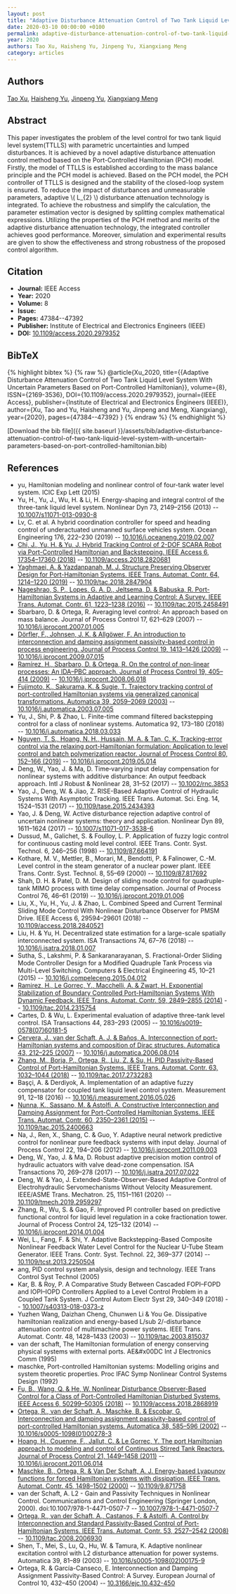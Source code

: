 ```yaml
---
layout: post
title: "Adaptive Disturbance Attenuation Control of Two Tank Liquid Level System With Uncertain Parameters Based on Port-Controlled Hamiltonian"
date: 2020-03-10 00:00:00 +0100
permalink: adaptive-disturbance-attenuation-control-of-two-tank-liquid-level-system-with-uncertain-parameters-based-on-port-controlled-hamiltonian
year: 2020
authors: Tao Xu, Haisheng Yu, Jinpeng Yu, Xiangxiang Meng
category: articles
---
```

 
## Authors
[Tao Xu](authors/tao-xu), [Haisheng Yu](authors/haisheng-yu), [Jinpeng Yu](authors/jinpeng-yu), [Xiangxiang Meng](authors/xiangxiang-meng)
 
## Abstract
This paper investigates the problem of the level control for two tank liquid level system(TTLLS) with parametric uncertainties and lumped disturbances. It is achieved by a novel adaptive disturbance attenuation control method based on the Port-Controlled Hamiltonian (PCH) model. Firstly, the model of TTLLS is established according to the mass balance principle and the PCH model is achieved. Based on the PCH model, the PCH controller of TTLLS is designed and the stability of the closed-loop system is ensured. To reduce the impact of disturbances and unmeasurable parameters, adaptive \\( L_{2} \\) disturbance attenuation technology is integrated. To achieve the robustness and simplify the calculation, the parameter estimation vector is designed by splitting complex mathematical expressions. Utilizing the properties of the PCH method and merits of the adaptive disturbance attenuation technology, the integrated controller achieves good performance. Moreover, simulation and experimental results are given to show the effectiveness and strong robustness of the proposed control algorithm.
 
## Citation
- **Journal:** IEEE Access
- **Year:** 2020
- **Volume:** 8
- **Issue:** 
- **Pages:** 47384--47392
- **Publisher:** Institute of Electrical and Electronics Engineers (IEEE)
- **DOI:** [10.1109/access.2020.2979352](https://doi.org/10.1109/access.2020.2979352)
 
## BibTeX
{% highlight bibtex %}
{% raw %}
@article{Xu_2020,
  title={{Adaptive Disturbance Attenuation Control of Two Tank Liquid Level System With Uncertain Parameters Based on Port-Controlled Hamiltonian}},
  volume={8},
  ISSN={2169-3536},
  DOI={10.1109/access.2020.2979352},
  journal={IEEE Access},
  publisher={Institute of Electrical and Electronics Engineers (IEEE)},
  author={Xu, Tao and Yu, Haisheng and Yu, Jinpeng and Meng, Xiangxiang},
  year={2020},
  pages={47384--47392}
}
{% endraw %}
{% endhighlight %}
 
[Download the bib file]({{ site.baseurl }}/assets/bib/adaptive-disturbance-attenuation-control-of-two-tank-liquid-level-system-with-uncertain-parameters-based-on-port-controlled-hamiltonian.bib)
 
## References
- yu, Hamiltonian modeling and nonlinear control of four-tank water level system. ICIC Exp Lett (2015)
- Yu, H., Yu, J., Wu, H. & Li, H. Energy-shaping and integral control of the three-tank liquid level system. Nonlinear Dyn 73, 2149–2156 (2013) -- [10.1007/s11071-013-0930-8](https://doi.org/10.1007/s11071-013-0930-8)
- Lv, C. et al. A hybrid coordination controller for speed and heading control of underactuated unmanned surface vehicles system. Ocean Engineering 176, 222–230 (2019) -- [10.1016/j.oceaneng.2019.02.007](https://doi.org/10.1016/j.oceaneng.2019.02.007)
- [Chi, J., Yu, H. & Yu, J. Hybrid Tracking Control of 2-DOF SCARA Robot via Port-Controlled Hamiltonian and Backstepping. IEEE Access 6, 17354–17360 (2018)](hybrid-tracking-control-of-2-dof-scara-robot-via-port-controlled-hamiltonian-and-backstepping) -- [10.1109/access.2018.2820681](https://doi.org/10.1109/access.2018.2820681)
- [Yaghmaei, A. & Yazdanpanah, M. J. Structure Preserving Observer Design for Port-Hamiltonian Systems. IEEE Trans. Automat. Contr. 64, 1214–1220 (2019)](structure-preserving-observer-design-for-port-hamiltonian-systems) -- [10.1109/tac.2018.2847904](https://doi.org/10.1109/tac.2018.2847904)
- [Nageshrao, S. P., Lopes, G. A. D., Jeltsema, D. & Babuska, R. Port-Hamiltonian Systems in Adaptive and Learning Control: A Survey. IEEE Trans. Automat. Contr. 61, 1223–1238 (2016)](port-hamiltonian-systems-in-adaptive-and-learning-control-a-survey) -- [10.1109/tac.2015.2458491](https://doi.org/10.1109/tac.2015.2458491)
- Sbarbaro, D. & Ortega, R. Averaging level control: An approach based on mass balance. Journal of Process Control 17, 621–629 (2007) -- [10.1016/j.jprocont.2007.01.005](https://doi.org/10.1016/j.jprocont.2007.01.005)
- [Dörfler, F., Johnsen, J. K. & Allgöwer, F. An introduction to interconnection and damping assignment passivity-based control in process engineering. Journal of Process Control 19, 1413–1426 (2009)](an-introduction-to-interconnection-and-damping-assignment-passivity-based-control-in-process-engineering) -- [10.1016/j.jprocont.2009.07.015](https://doi.org/10.1016/j.jprocont.2009.07.015)
- [Ramírez, H., Sbarbaro, D. & Ortega, R. On the control of non-linear processes: An IDA–PBC approach. Journal of Process Control 19, 405–414 (2009)](on-the-control-of-non-linear-processes-an-ida-pbc-approach) -- [10.1016/j.jprocont.2008.06.018](https://doi.org/10.1016/j.jprocont.2008.06.018)
- [Fujimoto, K., Sakurama, K. & Sugie, T. Trajectory tracking control of port-controlled Hamiltonian systems via generalized canonical transformations. Automatica 39, 2059–2069 (2003)](trajectory-tracking-control-of-port-controlled-hamiltonian-systems-via-generalized-canonical-transformations) -- [10.1016/j.automatica.2003.07.005](https://doi.org/10.1016/j.automatica.2003.07.005)
- Yu, J., Shi, P. & Zhao, L. Finite-time command filtered backstepping control for a class of nonlinear systems. Automatica 92, 173–180 (2018) -- [10.1016/j.automatica.2018.03.033](https://doi.org/10.1016/j.automatica.2018.03.033)
- [Nguyen, T. S., Hoang, N. H., Hussain, M. A. & Tan, C. K. Tracking-error control via the relaxing port-Hamiltonian formulation: Application to level control and batch polymerization reactor. Journal of Process Control 80, 152–166 (2019)](tracking-error-control-via-the-relaxing-port-hamiltonian-formulation-application-to-level-control-and-batch-polymerization-reactor) -- [10.1016/j.jprocont.2019.05.014](https://doi.org/10.1016/j.jprocont.2019.05.014)
- Deng, W., Yao, J. & Ma, D. Time‐varying input delay compensation for nonlinear systems with additive disturbance: An output feedback approach. Intl J Robust &amp; Nonlinear 28, 31–52 (2017) -- [10.1002/rnc.3853](https://doi.org/10.1002/rnc.3853)
- Yao, J., Deng, W. & Jiao, Z. RISE-Based Adaptive Control of Hydraulic Systems With Asymptotic Tracking. IEEE Trans. Automat. Sci. Eng. 14, 1524–1531 (2017) -- [10.1109/tase.2015.2434393](https://doi.org/10.1109/tase.2015.2434393)
- Yao, J. & Deng, W. Active disturbance rejection adaptive control of uncertain nonlinear systems: theory and application. Nonlinear Dyn 89, 1611–1624 (2017) -- [10.1007/s11071-017-3538-6](https://doi.org/10.1007/s11071-017-3538-6)
- Dussud, M., Galichet, S. & Foulloy, L. P. Application of fuzzy logic control for continuous casting mold level control. IEEE Trans. Contr. Syst. Technol. 6, 246–256 (1998) -- [10.1109/87.664191](https://doi.org/10.1109/87.664191)
- Kothare, M. V., Mettler, B., Morari, M., Bendotti, P. & Falinower, C.-M. Level control in the steam generator of a nuclear power plant. IEEE Trans. Contr. Syst. Technol. 8, 55–69 (2000) -- [10.1109/87.817692](https://doi.org/10.1109/87.817692)
- Shah, D. H. & Patel, D. M. Design of sliding mode control for quadruple-tank MIMO process with time delay compensation. Journal of Process Control 76, 46–61 (2019) -- [10.1016/j.jprocont.2019.01.006](https://doi.org/10.1016/j.jprocont.2019.01.006)
- Liu, X., Yu, H., Yu, J. & Zhao, L. Combined Speed and Current Terminal Sliding Mode Control With Nonlinear Disturbance Observer for PMSM Drive. IEEE Access 6, 29594–29601 (2018) -- [10.1109/access.2018.2840521](https://doi.org/10.1109/access.2018.2840521)
- Liu, H. & Yu, H. Decentralized state estimation for a large-scale spatially interconnected system. ISA Transactions 74, 67–76 (2018) -- [10.1016/j.isatra.2018.01.007](https://doi.org/10.1016/j.isatra.2018.01.007)
- Sutha, S., Lakshmi, P. & Sankaranarayanan, S. Fractional-Order Sliding Mode Controller Design for a Modified Quadruple Tank Process via Multi-Level Switching. Computers &amp; Electrical Engineering 45, 10–21 (2015) -- [10.1016/j.compeleceng.2015.04.012](https://doi.org/10.1016/j.compeleceng.2015.04.012)
- [Ramirez, H., Le Gorrec, Y., Macchelli, A. & Zwart, H. Exponential Stabilization of Boundary Controlled Port-Hamiltonian Systems With Dynamic Feedback. IEEE Trans. Automat. Contr. 59, 2849–2855 (2014)](exponential-stabilization-of-boundary-controlled-port-hamiltonian-systems-with-dynamic-feedback) -- [10.1109/tac.2014.2315754](https://doi.org/10.1109/tac.2014.2315754)
- Cartes, D. & Wu, L. Experimental evaluation of adaptive three-tank level control. ISA Transactions 44, 283–293 (2005) -- [10.1016/s0019-0578(07)60181-5](https://doi.org/10.1016/s0019-0578(07)60181-5)
- [Cervera, J., van der Schaft, A. J. & Baños, A. Interconnection of port-Hamiltonian systems and composition of Dirac structures. Automatica 43, 212–225 (2007)](interconnection-of-port-hamiltonian-systems-and-composition-of-dirac-structures) -- [10.1016/j.automatica.2006.08.014](https://doi.org/10.1016/j.automatica.2006.08.014)
- [Zhang, M., Borja, P., Ortega, R., Liu, Z. & Su, H. PID Passivity-Based Control of Port-Hamiltonian Systems. IEEE Trans. Automat. Contr. 63, 1032–1044 (2018)](pid-passivity-based-control-of-port-hamiltonian-systems) -- [10.1109/tac.2017.2732283](https://doi.org/10.1109/tac.2017.2732283)
- Başçi, A. & Derdiyok, A. Implementation of an adaptive fuzzy compensator for coupled tank liquid level control system. Measurement 91, 12–18 (2016) -- [10.1016/j.measurement.2016.05.026](https://doi.org/10.1016/j.measurement.2016.05.026)
- [Nunna, K., Sassano, M. & Astolfi, A. Constructive Interconnection and Damping Assignment for Port-Controlled Hamiltonian Systems. IEEE Trans. Automat. Contr. 60, 2350–2361 (2015)](constructive-interconnection-and-damping-assignment-for-port-controlled-hamiltonian-systems) -- [10.1109/tac.2015.2400663](https://doi.org/10.1109/tac.2015.2400663)
- Na, J., Ren, X., Shang, C. & Guo, Y. Adaptive neural network predictive control for nonlinear pure feedback systems with input delay. Journal of Process Control 22, 194–206 (2012) -- [10.1016/j.jprocont.2011.09.003](https://doi.org/10.1016/j.jprocont.2011.09.003)
- Deng, W., Yao, J. & Ma, D. Robust adaptive precision motion control of hydraulic actuators with valve dead-zone compensation. ISA Transactions 70, 269–278 (2017) -- [10.1016/j.isatra.2017.07.022](https://doi.org/10.1016/j.isatra.2017.07.022)
- Deng, W. & Yao, J. Extended-State-Observer-Based Adaptive Control of Electrohydraulic Servomechanisms Without Velocity Measurement. IEEE/ASME Trans. Mechatron. 25, 1151–1161 (2020) -- [10.1109/tmech.2019.2959297](https://doi.org/10.1109/tmech.2019.2959297)
- Zhang, R., Wu, S. & Gao, F. Improved PI controller based on predictive functional control for liquid level regulation in a coke fractionation tower. Journal of Process Control 24, 125–132 (2014) -- [10.1016/j.jprocont.2014.01.004](https://doi.org/10.1016/j.jprocont.2014.01.004)
- Wei, L., Fang, F. & Shi, Y. Adaptive Backstepping-Based Composite Nonlinear Feedback Water Level Control for the Nuclear U-Tube Steam Generator. IEEE Trans. Contr. Syst. Technol. 22, 369–377 (2014) -- [10.1109/tcst.2013.2250504](https://doi.org/10.1109/tcst.2013.2250504)
- ang, PID control system analysis, design and technology. IEEE Trans Control Syst Technol (2005)
- Kar, B. & Roy, P. A Comparative Study Between Cascaded FOPI–FOPD and IOPI–IOPD Controllers Applied to a Level Control Problem in a Coupled Tank System. J Control Autom Electr Syst 29, 340–349 (2018) -- [10.1007/s40313-018-0373-z](https://doi.org/10.1007/s40313-018-0373-z)
- Yuzhen Wang, Daizhan Cheng, Chunwen Li & You Ge. Dissipative hamiltonian realization and energy-based L/sub 2/-disturbance attenuation control of multimachine power systems. IEEE Trans. Automat. Contr. 48, 1428–1433 (2003) -- [10.1109/tac.2003.815037](https://doi.org/10.1109/tac.2003.815037)
- van der schaft, The Hamiltonian formulation of energy conserving physical systems with external ports. AE&#x00DC Int J Electronics Comm (1995)
- maschke, Port-controlled Hamiltonian systems: Modelling origins and system theoretic properties. Proc IFAC Symp Nonlinear Control Systems Design (1992)
- [Fu, B., Wang, Q. & He, W. Nonlinear Disturbance Observer-Based Control for a Class of Port-Controlled Hamiltonian Disturbed Systems. IEEE Access 6, 50299–50305 (2018)](nonlinear-disturbance-observer-based-control-for-a-class-of-port-controlled-hamiltonian-disturbed-systems) -- [10.1109/access.2018.2868919](https://doi.org/10.1109/access.2018.2868919)
- [Ortega, R., van der Schaft, A., Maschke, B. & Escobar, G. Interconnection and damping assignment passivity-based control of port-controlled Hamiltonian systems. Automatica 38, 585–596 (2002)](interconnection-and-damping-assignment-passivity-based-control-of-port-controlled-hamiltonian-systems) -- [10.1016/s0005-1098(01)00278-3](https://doi.org/10.1016/s0005-1098(01)00278-3)
- [Hoang, H., Couenne, F., Jallut, C. & Le Gorrec, Y. The port Hamiltonian approach to modeling and control of Continuous Stirred Tank Reactors. Journal of Process Control 21, 1449–1458 (2011)](the-port-hamiltonian-approach-to-modeling-and-control-of-continuous-stirred-tank-reactors) -- [10.1016/j.jprocont.2011.06.014](https://doi.org/10.1016/j.jprocont.2011.06.014)
- [Maschke, B., Ortega, R. & Van Der Schaft, A. J. Energy-based Lyapunov functions for forced Hamiltonian systems with dissipation. IEEE Trans. Automat. Contr. 45, 1498–1502 (2000)](energy-based-lyapunov-functions-for-forced-hamiltonian-systems-with-dissipation) -- [10.1109/9.871758](https://doi.org/10.1109/9.871758)
- van der Schaft, A. L2 - Gain and Passivity Techniques in Nonlinear Control. Communications and Control Engineering (Springer London, 2000). doi:10.1007/978-1-4471-0507-7 -- [10.1007/978-1-4471-0507-7](https://doi.org/10.1007/978-1-4471-0507-7)
- [Ortega, R., van der Schaft, A., Castanos, F. & Astolfi, A. Control by Interconnection and Standard Passivity-Based Control of Port-Hamiltonian Systems. IEEE Trans. Automat. Contr. 53, 2527–2542 (2008)](control-by-interconnection-and-standard-passivity-based-control-of-port-hamiltonian-systems) -- [10.1109/tac.2008.2006930](https://doi.org/10.1109/tac.2008.2006930)
- Shen, T., Mei, S., Lu, Q., Hu, W. & Tamura, K. Adaptive nonlinear excitation control with L2 disturbance attenuation for power systems. Automatica 39, 81–89 (2003) -- [10.1016/s0005-1098(02)00175-9](https://doi.org/10.1016/s0005-1098(02)00175-9)
- Ortega, R. & García-Canseco, E. Interconnection and Damping Assignment Passivity-Based Control: A Survey. European Journal of Control 10, 432–450 (2004) -- [10.3166/ejc.10.432-450](https://doi.org/10.3166/ejc.10.432-450)


